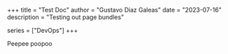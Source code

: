 +++
title = "Test Doc"
author = "Gustavo Diaz Galeas"
date = "2023-07-16"
description = "Testing out page bundles"

series = ["DevOps"]
+++

Peepee poopoo